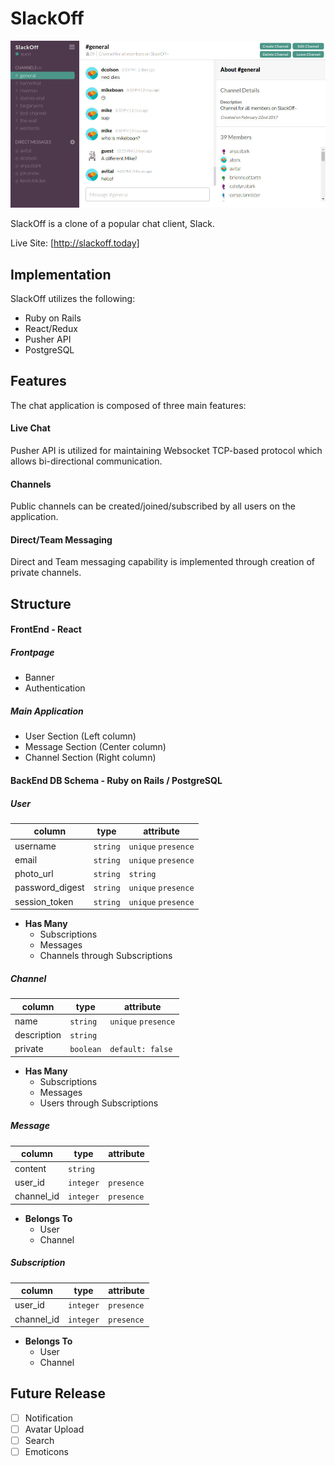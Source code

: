 # SlackOff

![SlackOff Main Application](/docs/screenshots/slackoff-main.jpg)

SlackOff is a clone of a popular chat client, Slack.

Live Site: [http://slackoff.today]

## Implementation

SlackOff utilizes the following:

- Ruby on Rails
- React/Redux
- Pusher API
- PostgreSQL

## Features

The chat application is composed of three main features:

#### Live Chat

Pusher API is utilized for maintaining Websocket TCP-based protocol which allows bi-directional communication.  

#### Channels

Public channels can be created/joined/subscribed by all users on the application.

#### Direct/Team Messaging

Direct and Team messaging capability is implemented through creation of private channels.

## Structure

#### FrontEnd - React

##### Frontpage
- Banner
- Authentication

##### Main Application
- User Section (Left column)
- Message Section (Center column)
- Channel Section (Right column)

#### BackEnd DB Schema - Ruby on Rails / PostgreSQL

##### User

| column          | type     | attribute           |
|-----------------|----------|---------------------|
| username        | `string` | `unique` `presence` |
| email           | `string` | `unique` `presence` |
| photo_url       | `string` | `string`            |
| password_digest | `string` | `unique` `presence` |
| session_token   | `string` | `unique` `presence` |

- **Has Many**
  - Subscriptions
  - Messages
  - Channels through Subscriptions

##### Channel

| column      | type      | attribute           |
|-------------|-----------|---------------------|
| name        | `string`  | `unique` `presence` |
| description | `string`  |                     |
| private     | `boolean` | `default: false`    |

- **Has Many**
  - Subscriptions
  - Messages
  - Users through Subscriptions

##### Message

| column     | type      | attribute  |
|------------|-----------|------------|
| content    | `string`  |            |
| user_id    | `integer` | `presence` |
| channel_id | `integer` | `presence` |

- **Belongs To**
  - User
  - Channel

##### Subscription

| column     | type      | attribute  |
|------------|-----------|------------|
| user_id    | `integer` | `presence` |
| channel_id | `integer` | `presence` |

- **Belongs To**
  - User
  - Channel

## Future Release

* [ ] Notification
* [ ] Avatar Upload
* [ ] Search
* [ ] Emoticons
